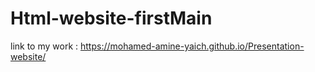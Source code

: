 # Html-website-firstMain
link to my work  : https://mohamed-amine-yaich.github.io/Presentation-website/
